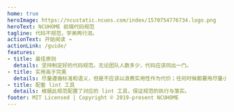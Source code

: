 ```yaml
---
home: true
heroImage: https://ncustatic.ncuos.com/index/1570754776734.logo.png
heroText: NCUHOME 前端代码规范
tagline: 代码不规范，学弟两行泪。
actionText: 开始阅读 →
actionLink: /guide/
features:
- title: 最佳原则
  details: 坚持制定好的代码规范。无论团队人数多少，代码应该同出一门。
- title: 实用高于完美
  details: 尽量遵循标准和语义，但是不应该以浪费实用性作为代价；任何时候都要用尽量小的复杂度和尽量少的算法来解决问题。
- title: 配套 lint 工具
  details: 根据此规范配置了对应的 lint 工具，保证规范的执行与落实。
footer: MIT Licensed | Copyright © 2019-present NCUHOME
---
```

